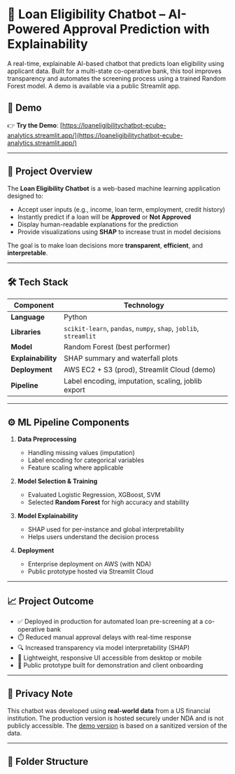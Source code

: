 # 🏦 Loan Eligibility Chatbot – AI-Powered Approval Prediction with Explainability

A real-time, explainable AI-based chatbot that predicts loan eligibility using applicant data. Built for a multi-state co-operative bank, this tool improves transparency and automates the screening process using a trained Random Forest model. A demo is available via a public Streamlit app.

## 🚀 Demo

👉 **Try the Demo**: [https://loaneligibilitychatbot-ecube-analytics.streamlit.app/](https://loaneligibilitychatbot-ecube-analytics.streamlit.app/)

---

## 📌 Project Overview

The **Loan Eligibility Chatbot** is a web-based machine learning application designed to:
- Accept user inputs (e.g., income, loan term, employment, credit history)
- Instantly predict if a loan will be **Approved** or **Not Approved**
- Display human-readable explanations for the prediction
- Provide visualizations using **SHAP** to increase trust in model decisions

The goal is to make loan decisions more **transparent**, **efficient**, and **interpretable**.

---

## 🛠️ Tech Stack

| Component         | Technology                          |
|------------------|--------------------------------------|
| **Language**      | Python                              |
| **Libraries**     | `scikit-learn`, `pandas`, `numpy`, `shap`, `joblib`, `streamlit` |
| **Model**         | Random Forest (best performer)      |
| **Explainability**| SHAP summary and waterfall plots     |
| **Deployment**    | AWS EC2 + S3 (prod), Streamlit Cloud (demo) |
| **Pipeline**      | Label encoding, imputation, scaling, joblib export |

---

## ⚙️ ML Pipeline Components

1. **Data Preprocessing**  
   - Handling missing values (imputation)  
   - Label encoding for categorical variables  
   - Feature scaling where applicable

2. **Model Selection & Training**  
   - Evaluated Logistic Regression, XGBoost, SVM  
   - Selected **Random Forest** for high accuracy and stability

3. **Model Explainability**  
   - SHAP used for per-instance and global interpretability  
   - Helps users understand the decision process

4. **Deployment**  
   - Enterprise deployment on AWS (with NDA)  
   - Public prototype hosted via Streamlit Cloud

---

## 📈 Project Outcome

- ✅ Deployed in production for automated loan pre-screening at a co-operative bank
- ⏱️ Reduced manual approval delays with real-time response
- 🔍 Increased transparency via model interpretability (SHAP)
- 📱 Lightweight, responsive UI accessible from desktop or mobile
- 🧪 Public prototype built for demonstration and client onboarding

---

## 🔐 Privacy Note

This chatbot was developed using **real-world data** from a US financial institution. The production version is hosted securely under NDA and is not publicly accessible. The [demo version](https://loaneligibilitychatbot-ecube-analytics.streamlit.app/) is based on a sanitized version of the data.

---

## 📂 Folder Structure

